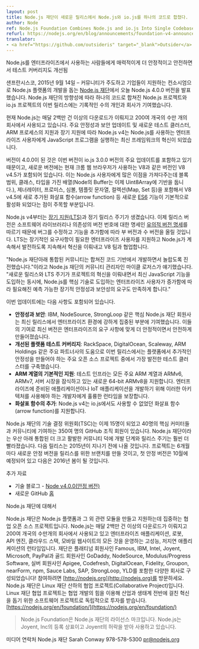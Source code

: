 ```yaml
---
layout: post
title: Node.js 재단이 새로운 릴리스에서 Node.js와 io.js를 하나의 코드로 합쳤다.
author: Node
ref: Node.js Foundation Combines Node.js and io.js Into Single Codebase in New Release
refurl: https://nodejs.org/en/blog/announcements/foundation-v4-announce/
translator:
- <a href="https://github.com/outsideris" target="_blank">Outsider</a>
---
```


<!--
More Stability, Security, and Improved Test Coverage Appeals to Growing Number of Enterprises Using Node.js
-->
Node.js를 엔터프라이즈에서 사용하는 사람들에게 매력적이게 더 안정적이고 안전하면서 테스트 커버리지도 개선됨

<!--
SAN FRANCISCO, Sept. 14, 2015 – The [Node.js Foundation](https://nodejs.org/en/foundation/), a community-led and industry-backed consortium to advance the development of the Node.js platform, today announced the release of Node.js version 4.0.0. A record number of individuals and companies helped to contribute to the release, which combines both the Node.js project and io.js project in a single codebase under the direction of the Node.js Foundation.
-->
샌프란시스코, 2015년 9월 14일 – 커뮤니티가 주도하고 기업들이 지원하는 컨소시엄으로 Node.js 플랫폼의
개발을 돕는 [Node.js 재단](https://nodejs.org/en/foundation/)에서 오늘 Node.js 4.0.0
버전을 발표했습니다. Node.js 재단의 방향성에 따라 하나의 코드로 합쳐진 Node.js 프로젝트와 io.js
프로젝트의 이번 릴리스에는 기록적인 수의 개인과 회사가 기여했습니다.

<!--
Currently, Node.js is used by tens of thousands of organizations in more than 200 countries and amasses more than 2 million downloads per month. With major stability and security updates, a new test cluster, support for ARM processors and long-term support, Node.js v4 represents the latest framework innovation for enterprise users leveraging it to run JavaScript programs.
-->
현재 Node.js는 매달 2백만 건 이상의 다운로드가 이뤄지고 200여 개국의 수만 개의 회사에서 사용되고
있습니다. 주요 안정성과 보안 업데이트 및 새로운 테스트 클러스터, ARM 프로세스의 지원과 장기 지원에
따라 Node.js v4는 Node.js를 사용하는 엔터프라이즈 사용자에게 JavaScript 프로그램을 실행하는
최신 프레임워크의 혁신이 되었습니다.

<!--
Named version 4.0.0 because it includes major updates from io.js version 3.0.0, the new release also contains V8 v4.5, the same version of V8 shipping with the Chrome web browser today. This brings with it many bonuses for Node.js users, most notably a raft of new [ES6](https://nodejs.org/en/docs/es6/) features that are enabled by default including block scoping, classes, typed arrays (Node's Buffer is now backed by Uint8Array), generators, Promises, Symbols, template strings, collections (Map, Set, etc.) and new to V8 v4.5, arrow functions.
-->
버전이 4.0.0이 된 것은 이번 버전이 io.js 3.0.0 버전의 주요 업데이트를 포함하고 있기 때문이고,
새로운 버전에는 현재 크롬 웹 브라우저가 사용하는 V8과 같은 버전인 V8 v4.5가 포함되어 있습니다. 이는
Node.js 사용자에게 많은 이점을 가져다주는데 블록 범위, 클래스, 타입을 가진 배열(Node의 Buffer는
이제 Uint8Array에 기반을 둡니다.), 제너레이터, 프로미스, 심볼, 템플릿 문자열,
컬렉션(Map, Set 등)을 포함해서 V8 v4.5에 새로 추가된 화살표 함수(arrow function) 등 새로운
[ES6](https://nodejs.org/en/docs/es6/) 기능이 기본적으로 활성화 되었다는 점이 주목할 부분입니다.

<!--
Node.js v4 also brings a plan for [long-term support (LTS)](https://github.com/nodejs/LTS/) and a regular release cycle. Release versioning now follows the Semantic Versioning Specification, a specification for version numbers of software libraries and similar dependencies, so expect increments of both minor and patch version over the coming weeks as bugs are fixed and features are added. The LTS will support enterprise users that need more long-term requirements and continue the innovation and work with the V8 team to ensure that Node.js continues to evolve.
-->
Node.js v4부터는 [장기 지원(LTS)](https://github.com/nodejs/LTS/)과 정기 릴리스 주기가
생겼습니다. 이제 릴리스 버전은 소프트웨어 라이브러리나 의존성의 버전 번호에 대한 명세인
[유의적 버전 명세](http://semver.org/lang/ko/)를 따르기 때문에 버그를 수정하고 기능을 추가함에
따라 부 버전과 수 버전을 올릴 것입니다. LTS는 장기적인 요구사항이 필요한 엔터프라이즈 사용자를
지원하고 Node.js가 계속해서 발전하도록 지속해서 혁신을 이뤄내고 V8 팀과 협업합니다.

<!--
"Under the Node.js Foundation, our unified community has made incredibly progress in developing a converged codebase,” said Mikeal Rogers, Community Manager of The Node.js Foundation. “We believe that the new release and LTS cycles allow the project to continue its innovation and adopt cutting-edge JavaScript features, while also serving the need for predictable long-term stability and security demanded by a growing number of enterprise users who are proudly adopting Node.js as a key technology.”
-->
"Node.js 재단아래 통합된 커뮤니티는 합쳐진 코드 기반에서 개발하면서 놀랍도록 진전했습니다."이라고
Node.js 재단의 커뮤니티 관리자인 마이클 로저스가 얘기했습니다. "새로운 릴리스와 LTS 주기가 프로젝트의
혁신을 이뤄내면서 최신 JavaScript 기능을 도입하는 동시에, Node.js를 핵심 기술로 도입하는 엔터프라이즈
사용자가 증가함에 따라 필요해진 예측 가능한 장기적 안정성과 보안성의 요구도 만족하게 합니다."

<!--
Additional updates include:

* **Stability and Security**: Key Node.js Foundation members, such as IBM, NodeSource and StrongLoop, contributed a strong enterprise-focus to the latest release. Their contributions make this latest version more stable and secure for enterprise needs.
* **Improved Platform Test Coverage**: With the assistance of some major partners, including RackSpace, DigitalOcean, Scaleway and ARM Holdings, the new release has built one of the most advanced testing clusters of any major open source project creating additional stability to the platform.
* **First-Class Coverage of ARM variants**: All major ARM variants, ARMv6, ARMv7, and the brand new 64-bit ARMv8, which is making major inroads in the server market, are supported as part of the test infrastructure. Developers who need to use these architectures for developing enterprise-ready and IoT applications are assured solid runtime.
* **Addition of Arrow Functions**: Node.js v4 now includes arrow functions, an addition that was not previously available even in io.js.
-->
이번 업데이트에는 다음 사항도 포함되어 있습니다.

* **안정성과 보안**: IBM, NodeSource, StrongLoop 같은 핵심 Node.js 재단 회원사는 최신 릴리스에서 엔터프라이즈 환경에 강하게 집중된 부분에 기여했습니다. 이들의 기여로 최신 버전은 엔터프라이즈의 요구 사항에 맞게 더 안정적이면서 안전하게 만들어졌습니다.
* **개선된 플랫폼 테스트 커버리지**: RackSpace, DigitalOcean, Scaleway, ARM Holdings 같은 주요 파트너사의 도움으로 이번 릴리스에서는 플랫폼에서 추가적인 안정성을 만들어야 하는 주요 오픈 소스 프로젝트 중에서 가장 발전한 테스트 클러스터를 구축했습니다.
* **ARM 계열의 기본적인 지원**: 테스트 인프라는 모든 주요 ARM 계열과 ARMv6, ARMv7, 서버 시장을 잠식하고 있는 새로운 64-bit ARMv8을 지원합니다. 엔터프라이즈에 준비된 애플리케이션이나 IoT 애플리케이션을 개발하기 위해 이러한 아키텍처를 사용해야 하는 개발자에게 훌륭한 런타임을 보장합니다.
* **화살표 함수의 추가**: Node.js v4는 io.js에서도 사용할 수 없었던 화살표 함수(arrow function)를 지원합니다.

<!--
The technical steering committee for the Node.js Foundation is now 15 members strong with 40 plus core committers and 350+ GitHub organization members contributing to the community. The development process and release cycles are much faster due to the large, active community united under the Node.js Foundation umbrella. The next release is planned before the end of 2015. In parallel, the project will be branching a new stable line of releases every six months, with one planned in October and another for spring of 2016.
-->
Node.js 재단의 기술 결정 위원회(TSC)는 이제 15명이 되었고 40명의 핵심 커미터들과 커뮤니티에
기여하는 350여 명의 GitHub 조직 회원이 있습니다. Node.js 재단이라는 우산 아래 통합된 더 크고
활발한 커뮤니티 덕에 개발 단계와 릴리스 주기는 훨씬 더 빨라졌습니다. 다음 릴리스는 2015년이 지나기
전에 나올 것입니다. 프로젝트는 6개월마다 새로운 안정 버전을 릴리스를 위한 브랜치를 만들 것이고,
첫 안정 버전은 10월에 예정되어 있고 다음은 2016년 봄이 될 것입니다.

<!--
Additional Resources
* Technical Blog - [Node v4.0.0 (Stable)](https://nodejs.org/en/blog/release/v4.0.0/)
* New GitHub [home](https://github.com/nodejs/node)
-->
추가 자료

* 기술 블로그 - [Node v4.0.0(안정 버전)](https://nodejs.github.io/nodejs-ko/articles/2015/09/08/release-v4.0.0/)
* 새로운 GitHub [홈](https://github.com/nodejs/node)

<!--
About Node.js Foundation
Node.js Foundation is a collaborative open source project dedicated to building and supporting the Node.js platform and other related modules. Node.js is used by tens of thousands of organizations in more than 200 countries and amasses more than 2 million downloads per month. It is the runtime of choice for high-performance, low latency applications, powering everything from enterprise applications, robots, API engines, cloud stacks and mobile websites. The Foundation is made up of a diverse group of companies including Platinum members Famous, IBM, Intel, Joyent, Microsoft and PayPal. Gold members include GoDaddy, NodeSource and Modulus/Progress Software, and Silver members include Apigee, Codefresh, DigitalOcean, Fidelity, Groupon, nearForm, npm, Sauce Labs, SAP, StrongLoop and YLD!. Get involved here: [http://nodejs.org](http://nodejs.org).
The Node.js Foundation is a Collaborative Project at The Linux Foundation. Linux Foundation Collaborative Projects are independently funded software projects that harness the power of collaborative development to fuel innovation across industries and ecosystems. [https://nodejs.org/en/foundation/](https://nodejs.org/en/foundation/)
-->
Node.js 재단에 대해서

Node.js 재단은 Node.js 플랫폼과 그 외 관련 모듈을 만들고 지원하는데 집중하는 협업 오픈 소스
프로젝트입니다. Node.js는 매달 2백만 건 이상의 다운로드가 이뤄지고 200여 개국의 수만개의 회사에서
사용되고 있고 엔터프라이즈 애플리케이션, 로봇, API 엔진, 클라우드 스택, 모바일 웹사이트의 모든 것을
운영하는 고성능, 저지연 애플리케이션의 런타임입니다. 재단은 플래티넘 회원사인 Famous, IBM, Intel,
Joyent, Microsoft, PayPal과 골드 회원사인 GoDaddy, NodeSource, Modulus/Progress
Software, 실버 회원사인 Apigee, Codefresh, DigitalOcean, Fidelity, Groupon,
nearForm, npm, Sauce Labs, SAP, StrongLoop, YLD를 포함한 다양한 회사로 구성되었습니다!
참여하려면 [http://nodejs.org](http://nodejs.org)를 방문하세요.
Node.js 재단은 Linux 재단 산하의 협업 프로젝트(Collaborative Project)입니다. Linux 재단
협업 프로젝트는 협업 개발의 힘을 이용해 산업과 생태계 전반에 걸친 혁신을 돕기 위한 소프트웨어 프로젝트로
독립적으로 투자를 받습니다. [https://nodejs.org/en/foundation/](https://nodejs.org/en/foundation/)

<!--
> Node.js Foundation is a licensed mark of Node.js Foundation. Node.js is a trademark of Joyent, Inc. and is used with its permission

Media Contact
Node.js Foundation
Sarah Conway
978-578-5300
pr@nodejs.org
-->
> Node.js Foundation은 Node.js 재단의 라이선스 마크입니다. Node.js는 Joyent, Inc의 등록 상표이고 Joyent의 허락을 받아 사용하고 있습니다.

미디어 연락처
Node.js 재단
Sarah Conway
978-578-5300
pr@nodejs.org
